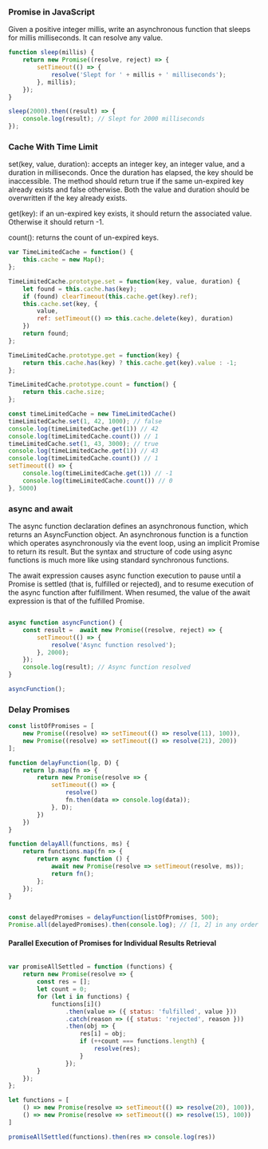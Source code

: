 ### Promise in JavaScript

Given a positive integer millis, write an asynchronous function that sleeps for millis milliseconds. It can resolve any value.

```javascript
function sleep(millis) {
    return new Promise((resolve, reject) => {
        setTimeout(() => {
            resolve('Slept for ' + millis + ' milliseconds');
        }, millis);
    });
}

sleep(2000).then((result) => {
    console.log(result); // Slept for 2000 milliseconds
});
``` 




### Cache With Time Limit

set(key, value, duration): accepts an integer key, an integer value, and a duration in milliseconds. Once the duration has elapsed, the key should be inaccessible. The method should return true if the same un-expired key already exists and false otherwise. Both the value and duration should be overwritten if the key already exists.

get(key): if an un-expired key exists, it should return the associated value. Otherwise it should return -1.

count(): returns the count of un-expired keys.


```javascript
var TimeLimitedCache = function() {
    this.cache = new Map();
};

TimeLimitedCache.prototype.set = function(key, value, duration) {
    let found = this.cache.has(key);
    if (found) clearTimeout(this.cache.get(key).ref);
    this.cache.set(key, {
        value,
        ref: setTimeout(() => this.cache.delete(key), duration)
    })
    return found;
};

TimeLimitedCache.prototype.get = function(key) {
    return this.cache.has(key) ? this.cache.get(key).value : -1;
};

TimeLimitedCache.prototype.count = function() {
    return this.cache.size;
};

const timeLimitedCache = new TimeLimitedCache()
timeLimitedCache.set(1, 42, 1000); // false
console.log(timeLimitedCache.get(1)) // 42
console.log(timeLimitedCache.count()) // 1
timeLimitedCache.set(1, 43, 3000); // true
console.log(timeLimitedCache.get(1)) // 43
console.log(timeLimitedCache.count()) // 1
setTimeout(() => {
    console.log(timeLimitedCache.get(1)) // -1
    console.log(timeLimitedCache.count()) // 0
}, 5000)

```

### async and await

The async function declaration defines an asynchronous function, which returns an AsyncFunction object. An asynchronous function is a function which operates asynchronously via the event loop, using an implicit Promise to return its result. But the syntax and structure of code using async functions is much more like using standard synchronous functions.

The await expression causes async function execution to pause until a Promise is settled (that is, fulfilled or rejected), and to resume execution of the async function after fulfillment. When resumed, the value of the await expression is that of the fulfilled Promise.

```javascript

async function asyncFunction() {
    const result =  await new Promise((resolve, reject) => {
        setTimeout(() => {
            resolve('Async function resolved');
        }, 2000);
    });
    console.log(result); // Async function resolved
}

asyncFunction();

```

### Delay Promises

```javascript
const listOfPromises = [
    new Promise((resolve) => setTimeout(() => resolve(11), 100)),
    new Promise((resolve) => setTimeout(() => resolve(21), 200))
];

function delayFunction(lp, D) {
    return lp.map(fn => {
        return new Promise(resolve => {
            setTimeout(() => {
                resolve()
                fn.then(data => console.log(data));
            }, D);
        })
    })
}

function delayAll(functions, ms) {
    return functions.map(fn => {
        return async function () {
            await new Promise(resolve => setTimeout(resolve, ms));
            return fn();
        };
    });
}


const delayedPromises = delayFunction(listOfPromises, 500);
Promise.all(delayedPromises).then(console.log); // [1, 2] in any order

```

####  Parallel Execution of Promises for Individual Results Retrieval

```javascript

var promiseAllSettled = function (functions) {
    return new Promise(resolve => {
        const res = [];
        let count = 0;
        for (let i in functions) {
            functions[i]()
                .then(value => ({ status: 'fulfilled', value }))
                .catch(reason => ({ status: 'rejected', reason }))
                .then(obj => {
                    res[i] = obj;
                    if (++count === functions.length) {
                        resolve(res);
                    }
                });
        }
    });
};

let functions = [
    () => new Promise(resolve => setTimeout(() => resolve(20), 100)), 
    () => new Promise(resolve => setTimeout(() => resolve(15), 100))
]

promiseAllSettled(functions).then(res => console.log(res))

```